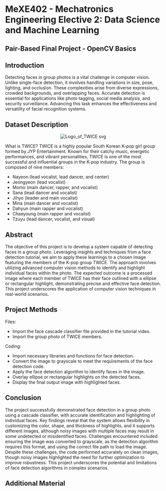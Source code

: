 # MeXE402 - Mechatronics Engineering Elective 2: Data Science and Machine Learning
## Pair-Based Final Project - OpenCV Basics
## Introduction
Detecting faces in group photos is a vital challenge in computer vision. Unlike single-face detection, it involves handling variations in size, pose, lighting, and occlusion. These complexities arise from diverse expressions, crowded backgrounds, and overlapping faces. Accurate detection is essential for applications like photo tagging, social media analysis, and security surveillance. Advancing this task enhances the effectiveness and versatility of facial recognition systems.

## Dataset Description
<div align="center">
  <img src="https://github.com/user-attachments/assets/9c3e621c-bddb-4bd9-9317-fc6c10bf90d4" alt="Logo_of_TWICE svg">
</div>


What is TWICE? 
TWICE is a highly popular South Korean K-pop girl group formed by JYP Entertainment. Known for their catchy music, energetic performances, and vibrant personalities, TWICE is one of the most successful and influential groups in the K-pop industry. The group is composed of nine members: 
- Nayeon (lead vocalist, lead dancer, and center)
- Jeongyeon (lead vocalist)
- Momo (main dancer, rapper, and vocalist)
- Sana (lead dancer and vocalist)
- Jihyo (leader and main vocalist)
- Mina (main dancer and vocalist)
- Dahyun (main rapper and vocalist)
- Chaeyoung (main rapper and vocalist)
- Tzuyu (lead dancer, vocalist, and visual)
## Abstract
The objective of this project is to develop a system capable of detecting faces in a group photo. Leveraging insights and techniques from a face detection tutorial, we aim to apply these learnings to a chosen image featuring the members of the K-pop group TWICE. The approach involves utilizing advanced computer vision methods to identify and highlight individual faces within the photo. The expected outcome is a processed image where each member of TWICE has their face outlined with a ellipse or rectangular highlight, demonstrating precise and effective face detection. This project underscores the application of computer vision techniques in real-world scenarios.

## Project Methods
Files:
- Import the face cascade classifier file provided in the tutorial video.
- Import the group photo of TWICE members.

Coding:
- Import necessary libraries and functions for face detection.
- Convert the image to grayscale to meet the requirements of the face detection code.
- Apply the face detection algorithm to identify faces in the image.
- Overlay ellipse or rectangular highlights on the detected faces.
- Display the final output image with highlighted faces.

## Conclusion
The project successfully demonstrated face detection in a group photo using a cascade classifier, with accurate identification and highlighting of individual faces. Key findings reveal that the system allows flexibility in customizing the color, shape, and thickness of highlights, and it supports different images, although noisy images with multiple faces may result in some undetected or misidentified faces. Challenges encountered included ensuring the image was converted to grayscale, as the detection algorithm requires this format, and using the correct file path to load the image. Despite these challenges, the code performed accurately on clean images, though noisy images highlighted the need for further optimization to improve robustness. This project underscores the potential and limitations of face detection algorithms in complex scenarios.

## Additional Material
